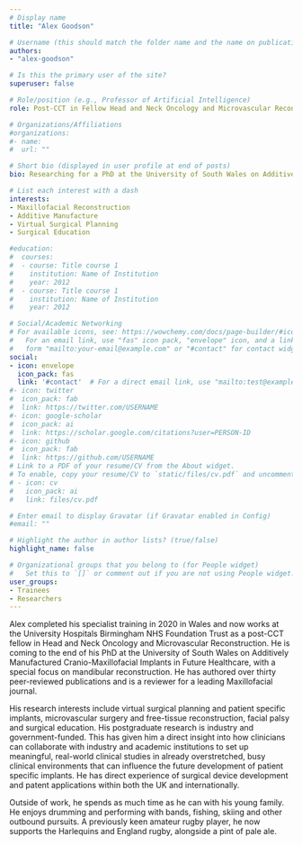 ```yaml
---
# Display name
title: "Alex Goodson"

# Username (this should match the folder name and the name on publications)
authors:
- "alex-goodson"

# Is this the primary user of the site?
superuser: false

# Role/position (e.g., Professor of Artificial Intelligence)
role: Post-CCT in Fellow Head and Neck Oncology and Microvascular Reconstruction, University Hospitals Birmingham

# Organizations/Affiliations
#organizations:
#- name: 
#  url: ""

# Short bio (displayed in user profile at end of posts)
bio: Researching for a PhD at the University of South Wales on Additively Manufactured Cranio-Maxillofacial Implants in Future Healthcare, with a special focus on mandibular reconstruction. 

# List each interest with a dash
interests:
- Maxillofacial Reconstruction
- Additive Manufacture
- Virtual Surgical Planning
- Surgical Education

#education:
#  courses:
#  - course: Title course 1
#    institution: Name of Institution
#    year: 2012
#  - course: Title course 1
#    institution: Name of Institution
#    year: 2012

# Social/Academic Networking
# For available icons, see: https://wowchemy.com/docs/page-builder/#icons
#   For an email link, use "fas" icon pack, "envelope" icon, and a link in the
#   form "mailto:your-email@example.com" or "#contact" for contact widget.
social:
- icon: envelope
  icon_pack: fas
  link: '#contact'  # For a direct email link, use "mailto:test@example.org".
#- icon: twitter
#  icon_pack: fab
#  link: https://twitter.com/USERNAME
#- icon: google-scholar
#  icon_pack: ai
#  link: https://scholar.google.com/citations?user=PERSON-ID
#- icon: github
#  icon_pack: fab
#  link: https://github.com/USERNAME
# Link to a PDF of your resume/CV from the About widget.
# To enable, copy your resume/CV to `static/files/cv.pdf` and uncomment the lines below.
# - icon: cv
#   icon_pack: ai
#   link: files/cv.pdf

# Enter email to display Gravatar (if Gravatar enabled in Config)
#email: ""

# Highlight the author in author lists? (true/false)
highlight_name: false

# Organizational groups that you belong to (for People widget)
#   Set this to `[]` or comment out if you are not using People widget.
user_groups:
- Trainees
- Researchers
---
```



Alex completed his specialist training in 2020 in Wales and now works at the University Hospitals Birmingham NHS Foundation Trust as a post-CCT fellow in Head and Neck Oncology and Microvascular Reconstruction. He is coming to the end of his PhD at the University of South Wales on Additively Manufactured Cranio-Maxillofacial Implants in Future Healthcare, with a special focus on mandibular reconstruction. He has authored over thirty peer-reviewed publications and is a reviewer for a leading Maxillofacial journal. 

His research interests include virtual surgical planning and patient specific implants, microvascular surgery and free-tissue reconstruction, facial palsy and surgical education.  His postgraduate research is industry and government-funded.  This has given him a direct insight into how clinicians can collaborate with industry and academic institutions to set up meaningful, real-world clinical studies in already overstretched, busy clinical environments that can influence the future development of patient specific implants.  He has direct experience of surgical device development and patent applications within both the UK and internationally.

Outside of work, he spends as much time as he can with his young family. He enjoys drumming and performing with bands, fishing, skiing and other outbound pursuits.  A previously keen amateur rugby player, he now supports the Harlequins and England rugby, alongside a pint of pale ale.
